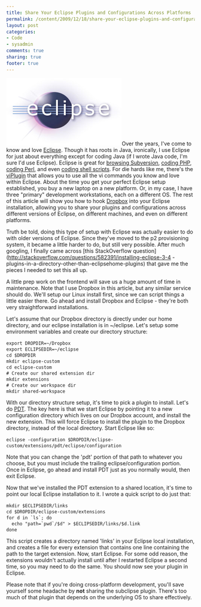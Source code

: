 ```yaml
---
title: Share Your Eclipse Plugins and Configurations Across Platforms
permalink: /content/2009/12/18/share-your-eclipse-plugins-and-configurations-across-platforms
layout: post
categories:
- Code
- sysadmin
comments: true
sharing: true
footer: true
---
```

![](/assets/images/eclipse-logo-white.jpg)Over the years, I've come to know
and love [Eclipse](http://eclipse.org). Though it has roots in Java,
ironically, I use Eclipse for just about everything except for coding Java (if
I wrote Java code, I'm sure I'd use Eclipse). Eclipse is great for [browsing
Subversion](http://subclipse.tigris.org), [coding
PHP](http://www.eclipse.org/pdt), [coding
Perl](http://e-p-i-c.sourceforge.net), and even [coding shell
scripts](http://sourceforge.net/project/shelled). For die hards like me,
there's the [viPlugin](http://viplugin.com) that allows you to use all the vi
commands you know and love within Eclipse. About the time you get your perfect
Eclipse setup established, you buy a new laptop on a new platform. Or, in my
case, I have three "primary" development workstations, each on a different OS.
The rest of this article will show you how to hook
[Dropbox](http://dropbox.com) into your Eclipse installation, allowing you to
share your plugins and configurations across different versions of Eclipse, on
different machines, and even on different platforms.

Truth be told, doing this type of setup with Eclipse was actually easier to do
with older versions of Eclipse. Since they've moved to the p2 provisioning
system, it became a little harder to do, but still very possible. After much
googling, I finally came across [this StackOverflow
question](http://stackoverflow.com/questions/582391/installing-eclipse-3-4
-plugins-in-a-directory-other-than-eclipsehome-plugins) that gave me the
pieces I needed to set this all up.

A little prep work on the frontend will save us a huge amount of time in
maintenance. Note that I use Dropbox in this article, but any similar service
should do. We'll setup our Linux install first, since we can script things a
little easier there. Go ahead and install Dropbox and Eclipse - they're both
very straightforward installations.

Let's assume that our Dropbox directory is directly under our home directory,
and our eclipse installation is in ~/eclipse.  Let's setup some environment
variables and create our directory structure:

    
    export DROPDIR=~/Dropbox
    export ECLIPSEDIR=~/eclipse
    cd $DROPDIR
    mkdir eclipse-custom
    cd eclipse-custom
    # Create our shared extension dir
    mkdir extensions
    # Create our workspace dir
    mkdir shared-workspace
    

With our directory structure setup, it's time to pick a plugin to install.
Let's do [PDT](http://www.eclipse.org/pdt). The key here is that we start
Eclipse by pointing it to a new configuration directory which lives on our
Dropbox account, and install the new extension. This will force Eclipse to
install the plugin to the Dropbox directory, instead of the local directory.
Start Eclipse like so:

    
    eclipse -configuration $DROPDIR/eclipse-custom/extensions/pdt/eclipse/configuration

Note that you can change the 'pdt' portion of that path to whatever you
choose, but you must include the trailing eclipse/configuration portion. Once
in Eclipse, go ahead and install PDT just as you normally would, then exit
Eclipse.

Now that we've installed the PDT extension to a shared location, it's time to
point our local Eclipse installation to it. I wrote a quick script to do just
that:

    
    mkdir $ECLIPSEDIR/links
    cd $DROPDIR/eclipse-custom/extensions
    for d in `ls`; do
      echo "path=`pwd`/$d" > $ECLIPSEDIR/links/$d.link
    done
    

This script creates a directory named 'links' in your Eclipse local
installation, and creates a file for every extension that contains one line
containing the path to the target extension. Now, start Eclipse. For some odd
reason, the extensions wouldn't actually install until after I restarted
Eclipse a second time, so you may need to do the same. You should now see your
plugin in Eclipse.

Please note that if you're doing cross-platform development, you'll save
yourself some headache by **not** sharing the subclipse plugin. There's too
much of that plugin that depends on the underlying OS to share effectively.

